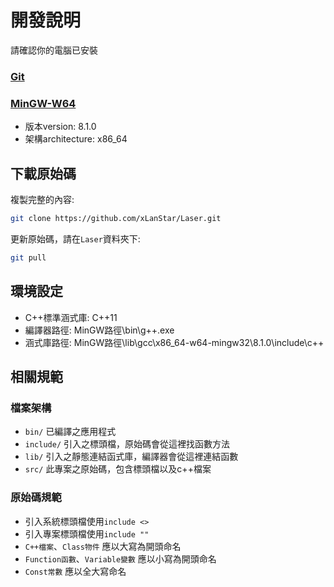 # 開發說明

請確認你的電腦已安裝

### [Git](https://git-scm.com/downloads)

### [MinGW-W64](https://sourceforge.net/projects/mingw-w64/)
* 版本version: 8.1.0 <br>
* 架構architecture: x86_64

## 下載原始碼

複製完整的內容:
```bash
git clone https://github.com/xLanStar/Laser.git
```


更新原始碼，請在`Laser`資料夾下:
```bash
git pull
```

## 環境設定

* C++標準涵式庫: C++11
* 編譯器路徑: MinGW路徑\bin\g++.exe
* 涵式庫路徑: MinGW路徑\lib\gcc\x86_64-w64-mingw32\8.1.0\include\c++

## 相關規範

### 檔案架構
* `bin/` 已編譯之應用程式
* `include/` 引入之標頭檔，原始碼會從這裡找函數方法
* `lib/` 引入之靜態連結函式庫，編譯器會從這裡連結函數
* `src/` 此專案之原始碼，包含標頭檔以及c++檔案

### 原始碼規範
* 引入系統標頭檔使用`include <>`
* 引入專案標頭檔使用`include ""`
* `C++檔案`、`Class物件` 應以大寫為開頭命名
* `Function函數`、`Variable變數` 應以小寫為開頭命名
* `Const常數` 應以全大寫命名

